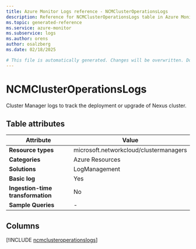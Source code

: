 ```yaml
---
title: Azure Monitor Logs reference - NCMClusterOperationsLogs
description: Reference for NCMClusterOperationsLogs table in Azure Monitor Logs.
ms.topic: generated-reference
ms.service: azure-monitor
ms.subservice: logs
ms.author: orens
author: osalzberg
ms.date: 02/18/2025

# This file is automatically generated. Changes will be overwritten. Do not change this file directly.
---
```


# NCMClusterOperationsLogs

Cluster Manager logs to track the deployment or upgrade of Nexus cluster.


## Table attributes

|Attribute|Value|
|---|---|
|**Resource types**|microsoft.networkcloud/clustermanagers|
|**Categories**|Azure Resources|
|**Solutions**| LogManagement|
|**Basic log**|Yes|
|**Ingestion-time transformation**|No|
|**Sample Queries**|-|



## Columns
  
[!INCLUDE [ncmclusteroperationslogs](~/reusable-content/ce-skilling/azure/includes/azure-monitor/reference/tables/ncmclusteroperationslogs-include.md)]
